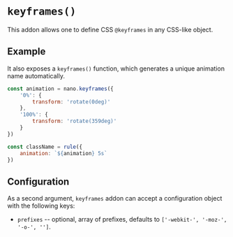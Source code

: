 # `keyframes()`

This addon allows one to define CSS `@keyframes` in any CSS-like object.

## Example

It also exposes a `keyframes()` function, which generates a unique animation name automatically.

```javascript
const animation = nano.keyframes({
	'0%': {
		transform: 'rotate(0deg)'
	},
	'100%': {
		transform: 'rotate(359deg)'
	}
})

const className = rule({
	animation: `${animation} 5s`
})
```

## Configuration

As a second argument, `keyframes` addon can accept a configuration object with the following keys:

- `prefixes` -- optional, array of prefixes, defaults to `['-webkit-', '-moz-', '-o-', '']`.
